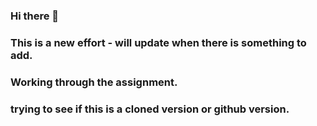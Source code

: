 ### Hi there 👋
### This is a new effort - will update when there is something to add.
### Working through the assignment.
### trying to see if this is a cloned version or github version.
